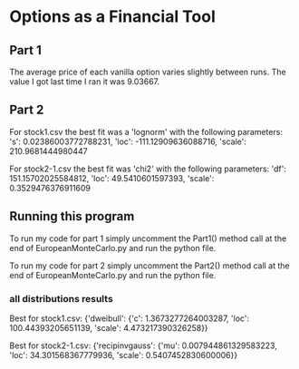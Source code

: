 # Options as a Financial Tool

## Part 1
The average price of each vanilla option varies slightly between runs. The value I got last time I ran it was 9.03667.

## Part 2
For stock1.csv the best fit was a 'lognorm' with the following parameters:
's': 0.02386003772788231, 'loc': -111.12909636088716, 'scale': 210.9681444980447

For stock2-1.csv the best fit was 'chi2' with the following parameters:
'df': 151.15702025584812, 'loc': 49.5410601597393, 'scale': 0.3529476376911609

## Running this program
To run my code for part 1 simply uncomment the Part1() method call at the end of EuropeanMonteCarlo.py and run the python file.

To run my code for part 2 simply uncomment the Part2() method call at the end of EuropeanMonteCarlo.py and run the python file.


### all distributions results
Best for stock1.csv: 
{'dweibull': {'c': 1.3673277264003287, 'loc': 100.44393205651139, 'scale': 4.473217390326258}}

Best for stock2-1.csv: 
{'recipinvgauss': {'mu': 0.007944861329583223, 'loc': 34.301568367779936, 'scale': 0.5407452830600006}}